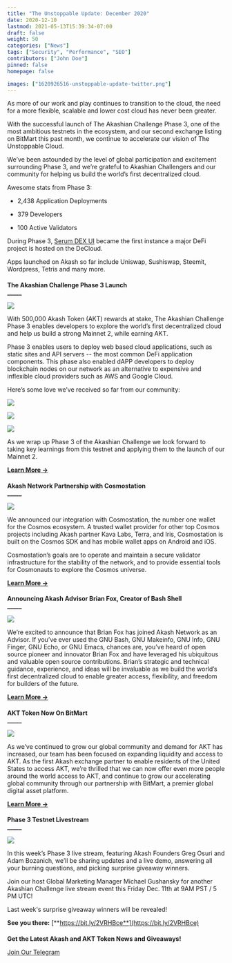 ```yaml
---
title: "The Unstoppable Update: December 2020"
date: 2020-12-10
lastmod: 2021-05-13T15:39:34-07:00
draft: false
weight: 50
categories: ["News"]
tags: ["Security", "Performance", "SEO"]
contributors: ["John Doe"]
pinned: false
homepage: false

images: ["1620926516-unstoppable-update-twitter.png"]
---
```

  
As more of our work and play continues to transition to the cloud, the need for a more flexible, scalable and lower cost cloud has never been greater. 

With the successful launch of The Akashian Challenge Phase 3, one of the most ambitious testnets in the ecosystem, and our second exchange listing on BitMart this past month, we continue to accelerate our vision of The Unstoppable Cloud.

We’ve been astounded by the level of global participation and excitement surrounding Phase 3, and we’re grateful to Akashian Challengers and our community for helping us build the world’s first decentralized cloud. 

Awesome stats from Phase 3:

*   2,438 Application Deployments
    
*   379 Developers
    
*   100 Active Validators
    

During Phase 3, [Serum DEX UI](https://dex.projectserum.com/#/) became the first instance a major DeFi project is hosted on the DeCloud.

Apps launched on Akash so far include Uniswap, Sushiswap, Steemit, Wordpress, Tetris and many more. 

####   
**The Akashian Challenge Phase 3 Launch**  
**\_\_\_\_\_**

![](https://www.datocms-assets.com/45776/1620926429-5xugkono8gp-6prietaz8z9pnipyceocsc7o7ydwx4xjulgms2yvvbd0zsab3v92lla6usqfpy0xq2yzs1cdc1orcsm9gsozlake8runccqukadklcpdcnkbnlb5mqnglpru3kl7.png)

  
With 500,000 Akash Token (AKT) rewards at stake, The Akashian Challenge Phase 3 enables developers to explore the world’s first decentralized cloud and help us build a strong Mainnet 2, while earning AKT.

Phase 3 enables users to deploy web based cloud applications, such as static sites and API servers -- the most common DeFi application components. This phase also enabled dAPP developers to deploy blockchain nodes on our network as an alternative to expensive and inflexible cloud providers such as AWS and Google Cloud. 

Here’s some love we’ve received so far from our community:

![](https://www.datocms-assets.com/45776/1620926444-gysvzd02qe5tjcw5mw27uzju21o4h4hrxuiuajp0xdj5js-xmswqnihcqy7zqfht4xhsdtuehsq-ftsmmvjelu1x7bcfncawq-9gzahhz8en6rudhpe9-mfqrieb23iasrmok.jpeg)

![](https://www.datocms-assets.com/45776/1620926451-7ulszk3s4ermfa4hzfrcyk5qxrlbwehjg1wxoxn8d3h431wrtvygksxtz2wq6wh4dkwmsbv7wlkuixtrum4nf8e6q8x57otjkhfodei5ocuv5ll4y6gqsr5xpwmqg5cwne3.jpeg)

![](https://www.datocms-assets.com/45776/1620926458-7ukhkmaqdlcts1gn0jnbjqcweohzwlmfbsm7nvyviiyq1rrtzhtzqjasb4zzk4afjzbunth6s673cvhbvdnahzg8dlo6vydhovfwjam4o3lkdem7ryhyi-wnh2n5olqpbo92s1u.jpeg)

  
As we wrap up Phase 3 of the Akashian Challenge we look forward to taking key learnings from this testnet and applying them to the launch of our Mainnet 2.

[**Learn More →**](https://akash.network/blog/the-akashian-challenge-phase-3-week-1-is-live/)

####   
**Akash Network Partnership with Cosmostation**  
**\_\_\_\_\_**

![](https://www.datocms-assets.com/45776/1620926464-7wvjt0uy16dd7sz9xpukscpie8ei0kikozdrw52kkobfbbfzvxojcccsjmqmqfplospn7clsh6hla8c-gr-k9xtpjruerewhgdgezqwvm95zwhyvbqyb0wtskpxxm-glmly4yp.png)

  
We announced our integration with Cosmostation, the number one wallet for the Cosmos ecosystem. A trusted wallet provider for other top Cosmos projects including Akash partner Kava Labs, Terra, and Iris, Cosmostation is built on the Cosmos SDK and has mobile wallet apps on Android and iOS.  
  
Cosmostation’s goals are to operate and maintain a secure validator infrastructure for the stability of the network, and to provide essential tools for Cosmonauts to explore the Cosmos universe.

[**Learn Mor**](https://akash.network/blog/akash-network-announces-integration-partnership-with-cosmostation-wallet)[**e →**](https://akash.network/blog/akash-network-announces-integration-partnership-with-cosmostation-wallet)

####   
**Announcing Akash Advisor Brian Fox, Creator of Bash Shell**  
**\_\_\_\_\_**

![](https://www.datocms-assets.com/45776/1620926478-qp-qjljrjlrpmluya3lannseqwbhy4oppdfjwj-nvallvtz-swraplwomjn-sd7vfpi6ojirepgnfo2be1ugcwzrr1lw6vmuusyaxegsh745hqp90m6g7wjtoy0ywdiq3r-nr1.jpeg)

  
We’re excited to announce that Brian Fox has joined Akash Network as an Advisor. If you’ve ever used the GNU Bash, GNU Makeinfo, GNU Info, GNU Finger, GNU Echo, or GNU Emacs, chances are, you’ve heard of open source pioneer and innovator Brian Fox and have leveraged his ubiquitous and valuable open source contributions. Brian’s strategic and technical guidance, experience, and ideas will be invaluable as we build the world’s first decentralized cloud to enable greater access, flexibility, and freedom for builders of the future.

[**Learn More →**](https://akash.network/blog/announcing-akash-advisor-brian-fox-creator-of-bash-shell/)  

####   
**AKT Token Now On BitMart**  
**\_\_\_\_\_**

![](https://www.datocms-assets.com/45776/1620926487-d0bljzhtstnlqhl-olmqmnqsvyklyun5luzdh34yppcfoaj8rcjh7kz3bajmcxvs6mmosw2b-rwxsrd-xpesbj4fhsvjlom78iltxeghnpn-axudju70crzan5ls68zfaju5.png)

  
As we’ve continued to grow our global community and demand for AKT has increased, our team has been focused on expanding liquidity and access to AKT. As the first Akash exchange partner to enable residents of the United States to access AKT, we’re thrilled that we can now offer even more people around the world access to AKT, and continue to grow our accelerating global community through our partnership with BitMart, a premier global digital asset platform.

[**Learn More →**](https://akash.network/blog/akt-token-now-on-bitmart-exchange/)

####   
**Phase 3 Testnet Livestream**  
**\_\_\_\_\_**

![](https://www.datocms-assets.com/45776/1620926502-bou6fdoee-rg74e5udgv5luw8qsehll8zej1rcopz61gwee4hxacel3ja97dihwn4dvkzymv5iwtv80dkiarbw1fmty33kkaa6gosrivdcfbot8yz5dbvdkh-3b1epkzxbnio.png)

  
In this week’s Phase 3 live stream, featuring Akash Founders Greg Osuri and Adam Bozanich, we’ll be sharing updates and a live demo, answering all your burning questions, and picking surprise giveaway winners.  
  
Join our host Global Marketing Manager Michael Gushansky for another Akashian Challenge live stream event this Friday Dec. 11th at 9AM PST / 5 PM UTC!  

Last week's surprise giveaway winners will be revealed!

  
**See you there:** [**https://bit.ly/2VRHBce**](https://bit.ly/2VRHBce)

####   
  
**Get the Latest Akash and AKT Token News and Giveaways!**

[Join Our Telegram](https://t.me/AkashNW)